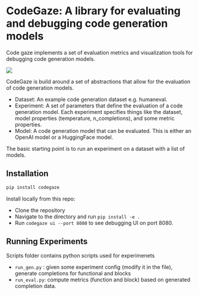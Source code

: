 # CodeGaze: A library for evaluating and debugging code generation models

Code gaze implements a set of evaluation metrics and visualization tools for debugging code generation models.

![](docs/images/screen.jpg)

CodeGaze is build around a set of abstractions that allow for the evaluation of code generation models.

- Dataset: An example code generation dataset e.g. humaneval.
- Experiment: A set of parameters that define the evaluation of a code generation model. Each experiment specifies things like the dataset, model properties (temperature, n_completions), and some metric properties.
- Model: A code generation model that can be evaluated. This is either an OpenAI model or a HuggingFace model.

The basic starting point is to run an experiment on a dataset with a list of models.

## Installation

```bash
pip install codegaze
```

Install locally from this repo:

- Clone the repository
- Navigate to the directory and run `pip install -e .`
- Run `codegaze ui --port 8080` to see debugging UI on port 8080.

## Running Experiments

Scripts folder contains python scripts used for experimenets

- `run_gen.py` : given some experiment config (modify it in the file), generate completions for functional and blocks
- `run_eval.py`: compute metrics (function and block) based on generated completion data.
